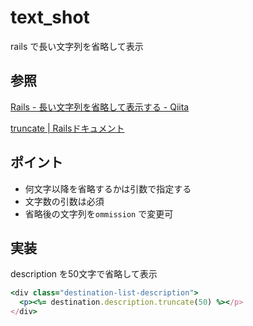 # text_shot

rails で長い文字列を省略して表示

## 参照

[Rails \- 長い文字列を省略して表示する \- Qiita](https://qiita.com/ishidamakot/items/2e74d980b3a338e4c784)

[truncate \| Railsドキュメント](https://railsdoc.com/page/truncate)

## ポイント

* 何文字以降を省略するかは引数で指定する
* 文字数の引数は必須
* 省略後の文字列を`ommission` で変更可

## 実装

description を50文字で省略して表示

```Ruby
<div class="destination-list-description">
  <p><%= destination.description.truncate(50) %></p>
</div>
```
